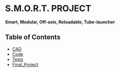 # S.M.O.R.T. PROJECT 
**Smart, Modular, Off-axis, Reloadable, Tube-launcher**

## Table of Contents

* [CAD](#CAD)
* [Code](#Code)
* [Tests](#Tests)
* [Final_Project](#Final-Project)
